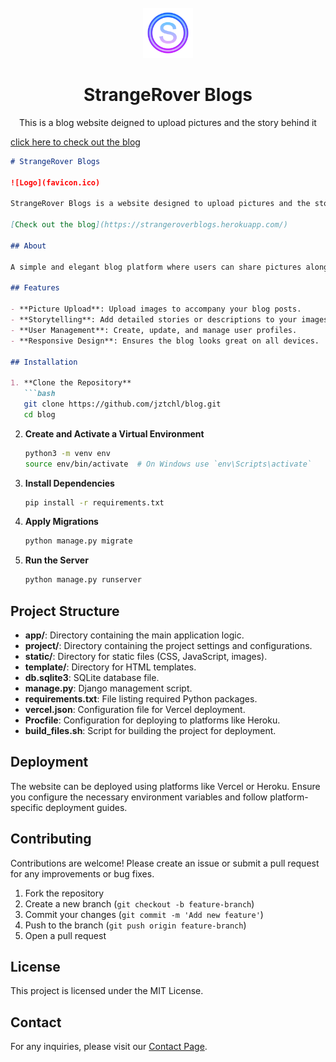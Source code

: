 <br />
<div align="center">
  <a href="https://github.com/kmvishnu625/blog">
    <img src="/static/assets/img/favicon.ico" alt="Logo" width="80" height="80">
  </a>

<h1 align="center">StrangeRover Blogs</h1>

  <p align="center">
   This is a blog website deigned to upload pictures and the story behind it
  </p>
</div>
<a href="https://strangeroverblogs.herokuapp.com/"  target=”_blank”>click here to check out the blog</a>

```markdown
# StrangeRover Blogs

![Logo](favicon.ico)

StrangeRover Blogs is a website designed to upload pictures and the stories behind them. This project is built using the Django framework.

[Check out the blog](https://strangeroverblogs.herokuapp.com/)

## About

A simple and elegant blog platform where users can share pictures along with detailed stories or descriptions. The website is designed to be user-friendly, providing an enjoyable experience for both authors and readers.

## Features

- **Picture Upload**: Upload images to accompany your blog posts.
- **Storytelling**: Add detailed stories or descriptions to your images.
- **User Management**: Create, update, and manage user profiles.
- **Responsive Design**: Ensures the blog looks great on all devices.

## Installation

1. **Clone the Repository**
   ```bash
   git clone https://github.com/jztchl/blog.git
   cd blog
   ```

2. **Create and Activate a Virtual Environment**
   ```bash
   python3 -m venv env
   source env/bin/activate  # On Windows use `env\Scripts\activate`
   ```

3. **Install Dependencies**
   ```bash
   pip install -r requirements.txt
   ```

4. **Apply Migrations**
   ```bash
   python manage.py migrate
   ```

5. **Run the Server**
   ```bash
   python manage.py runserver
   ```

## Project Structure

- **app/**: Directory containing the main application logic.
- **project/**: Directory containing the project settings and configurations.
- **static/**: Directory for static files (CSS, JavaScript, images).
- **template/**: Directory for HTML templates.
- **db.sqlite3**: SQLite database file.
- **manage.py**: Django management script.
- **requirements.txt**: File listing required Python packages.
- **vercel.json**: Configuration file for Vercel deployment.
- **Procfile**: Configuration for deploying to platforms like Heroku.
- **build_files.sh**: Script for building the project for deployment.

## Deployment

The website can be deployed using platforms like Vercel or Heroku. Ensure you configure the necessary environment variables and follow platform-specific deployment guides.

## Contributing

Contributions are welcome! Please create an issue or submit a pull request for any improvements or bug fixes.

1. Fork the repository
2. Create a new branch (`git checkout -b feature-branch`)
3. Commit your changes (`git commit -m 'Add new feature'`)
4. Push to the branch (`git push origin feature-branch`)
5. Open a pull request

## License

This project is licensed under the MIT License.

## Contact

For any inquiries, please visit our [Contact Page](https://your-blog-url.com/contact).
```
